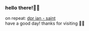 ### hello there!👋✨

on repeat: [dpr ian - saint](https://www.youtube.com/watch?v=KnujWlVacRY) <br>
have a good day! thanks for visiting 🦋✨
